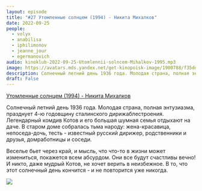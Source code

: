 ```yaml
---
layout: episode
title: "#27 Утомленные солнцем (1994) - Никита Михалков"
date: 2022-09-25
people:
  - volyx
  - anabilisa
  - iphilimonov
  - jeanne_jour
  - egermanovich
audio: kinoklub-2022-09-25-Utomlennii-solncem-Mihalkov-1995.mp3
image: https://avatars.mds.yandex.net/get-kinopoisk-image/1900788/f35ddb41-88b4-40c5-bee9-1738ac0b4af3/600x
description: Солнечный летний день 1936 года. Молодая страна, полная энтузиазма, празднует 4-ю годовщину сталинского дирижаблестроения. Легендарный комдив Котов и его большая шумная семья отдыхают на даче. В старом доме собралась тьма народу жена-красавица, непоседа-дочь, тесть - известный русский дирижер, родственники и друзья, домработницы и соседи. Веселье бьет через край, и мысль, что что-то в жизни может измениться, покажется всем абсурдом. Они все будут счастливы вечно! И никто, даже мудрый Котов, не хочет верить в неизбежное. В то, что этот солнечный день кончится - и не повторится уже никогда.
draft: False
---
```


[Утомленные солнцем (1994) - Никита Михалков](https://www.kinopoisk.ru/film/40848/)

Солнечный летний день 1936 года. Молодая страна, полная энтузиазма, празднует 4-ю годовщину сталинского дирижаблестроения. Легендарный комдив Котов и его большая шумная семья отдыхают на даче. В старом доме собралась тьма народу: жена-красавица, непоседа-дочь, тесть - известный русский дирижер, родственники и друзья, домработницы и соседи.

Веселье бьет через край, и мысль, что что-то в жизни может измениться, покажется всем абсурдом. Они все будут счастливы вечно! И никто, даже мудрый Котов, не хочет верить в неизбежное. В то, что этот солнечный день кончится - и не повторится уже никогда.


![](https://avatars.mds.yandex.net/get-kinopoisk-image/1900788/f35ddb41-88b4-40c5-bee9-1738ac0b4af3/600x)
